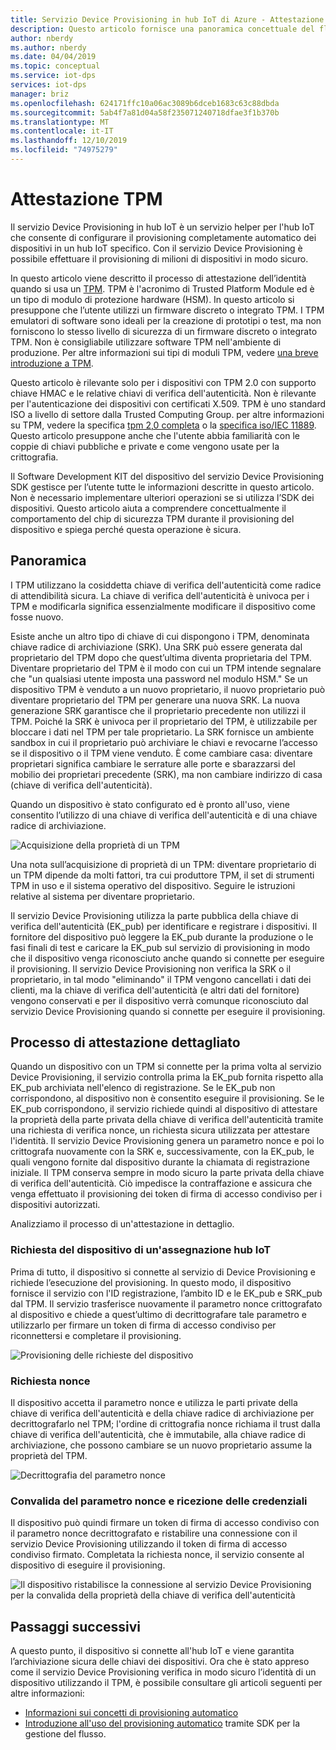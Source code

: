 ```yaml
---
title: Servizio Device Provisioning in hub IoT di Azure - Attestazione TPM
description: Questo articolo fornisce una panoramica concettuale del flusso di attestazione TPM tramite il servizio Device provisioning (DPS).
author: nberdy
ms.author: nberdy
ms.date: 04/04/2019
ms.topic: conceptual
ms.service: iot-dps
services: iot-dps
manager: briz
ms.openlocfilehash: 624171ffc10a06ac3089b6dceb1683c63c88dbda
ms.sourcegitcommit: 5ab4f7a81d04a58f235071240718dfae3f1b370b
ms.translationtype: MT
ms.contentlocale: it-IT
ms.lasthandoff: 12/10/2019
ms.locfileid: "74975279"
---
```

# <a name="tpm-attestation"></a>Attestazione TPM

Il servizio Device Provisioning in hub IoT è un servizio helper per l'hub IoT che consente di configurare il provisioning completamente automatico dei dispositivi in un hub IoT specifico. Con il servizio Device Provisioning è possibile effettuare il provisioning di milioni di dispositivi in modo sicuro.

In questo articolo viene descritto il processo di attestazione dell’identità quando si usa un [TPM](./concepts-device.md). TPM è l'acronimo di Trusted Platform Module ed è un tipo di modulo di protezione hardware (HSM). In questo articolo si presuppone che l’utente utilizzi un firmware discreto o integrato TPM. I TPM emulatori di software sono ideali per la creazione di prototipi o test, ma non forniscono lo stesso livello di sicurezza di un firmware discreto o integrato TPM. Non è consigliabile utilizzare software TPM nell'ambiente di produzione. Per altre informazioni sui tipi di moduli TPM, vedere [una breve introduzione a TPM](https://trustedcomputinggroup.org/wp-content/uploads/TPM-2.0-A-Brief-Introduction.pdf).

Questo articolo è rilevante solo per i dispositivi con TPM 2.0 con supporto chiave HMAC e le relative chiavi di verifica dell'autenticità. Non è rilevante per l'autenticazione dei dispositivi con certificati X.509. TPM è uno standard ISO a livello di settore dalla Trusted Computing Group. per altre informazioni su TPM, vedere la specifica [tpm 2,0 completa](https://trustedcomputinggroup.org/tpm-library-specification/) o la [specifica iso/IEC 11889](https://www.iso.org/standard/66510.html). Questo articolo presuppone anche che l'utente abbia familiarità con le coppie di chiavi pubbliche e private e come vengono usate per la crittografia.

Il Software Development KIT del dispositivo del servizio Device Provisioning SDK gestisce per l’utente tutte le informazioni descritte in questo articolo. Non è necessario implementare ulteriori operazioni se si utilizza l’SDK dei dispositivi. Questo articolo aiuta a comprendere concettualmente il comportamento del chip di sicurezza TPM durante il provisioning del dispositivo e spiega perché questa operazione è sicura.

## <a name="overview"></a>Panoramica

I TPM utilizzano la cosiddetta chiave di verifica dell'autenticità come radice di attendibilità sicura. La chiave di verifica dell'autenticità è univoca per i TPM e modificarla significa essenzialmente modificare il dispositivo come fosse nuovo.

Esiste anche un altro tipo di chiave di cui dispongono i TPM, denominata chiave radice di archiviazione (SRK). Una SRK può essere generata dal proprietario del TPM dopo che quest’ultima diventa proprietaria del TPM. Diventare proprietario del TPM è il modo con cui un TPM intende segnalare che "un qualsiasi utente imposta una password nel modulo HSM." Se un dispositivo TPM è venduto a un nuovo proprietario, il nuovo proprietario può diventare proprietario del TPM per generare una nuova SRK. La nuova generazione SRK garantisce che il proprietario precedente non utilizzi il TPM. Poiché la SRK è univoca per il proprietario del TPM, è utilizzabile per bloccare i dati nel TPM per tale proprietario. La SRK fornisce un ambiente sandbox in cui il proprietario può archiviare le chiavi e revocarne l’accesso se il dispositivo o il TPM viene venduto. È come cambiare casa: diventare proprietari significa cambiare le serrature alle porte e sbarazzarsi del mobilio dei proprietari precedente (SRK), ma non cambiare indirizzo di casa (chiave di verifica dell'autenticità).

Quando un dispositivo è stato configurato ed è pronto all'uso, viene consentito l’utilizzo di una chiave di verifica dell'autenticità e di una chiave radice di archiviazione.

![Acquisizione della proprietà di un TPM](./media/concepts-tpm-attestation/tpm-ownership.png)

Una nota sull’acquisizione di proprietà di un TPM: diventare proprietario di un TPM dipende da molti fattori, tra cui produttore TPM, il set di strumenti TPM in uso e il sistema operativo del dispositivo. Seguire le istruzioni relative al sistema per diventare proprietario.

Il servizio Device Provisioning utilizza la parte pubblica della chiave di verifica dell'autenticità (EK_pub) per identificare e registrare i dispositivi. Il fornitore del dispositivo può leggere la EK_pub durante la produzione o le fasi finali di test e caricare la EK_pub sul servizio di provisioning in modo che il dispositivo venga riconosciuto anche quando si connette per eseguire il provisioning. Il servizio Device Provisioning non verifica la SRK o il proprietario, in tal modo "eliminando" il TPM vengono cancellati i dati dei clienti, ma la chiave di verifica dell'autenticità (e altri dati del fornitore) vengono conservati e per il dispositivo verrà comunque riconosciuto dal servizio Device Provisioning quando si connette per eseguire il provisioning.

## <a name="detailed-attestation-process"></a>Processo di attestazione dettagliato

Quando un dispositivo con un TPM si connette per la prima volta al servizio Device Provisioning, il servizio controlla prima la EK_pub fornita rispetto alla EK_pub archiviata nell'elenco di registrazione. Se le EK_pub non corrispondono, al dispositivo non è consentito eseguire il provisioning. Se le EK_pub corrispondono, il servizio richiede quindi al dispositivo di attestare la proprietà della parte privata della chiave di verifica dell'autenticità tramite una richiesta di verifica nonce, un richiesta sicura utilizzata per attestare l'identità. Il servizio Device Provisioning genera un parametro nonce e poi lo crittografa nuovamente con la SRK e, successivamente, con la EK_pub, le quali vengono fornite dal dispositivo durante la chiamata di registrazione iniziale. Il TPM conserva sempre in modo sicuro la parte privata della chiave di verifica dell'autenticità. Ciò impedisce la contraffazione e assicura che venga effettuato il provisioning dei token di firma di accesso condiviso per i dispositivi autorizzati.

Analizziamo il processo di un'attestazione in dettaglio.

### <a name="device-requests-an-iot-hub-assignment"></a>Richiesta del dispositivo di un'assegnazione hub IoT

Prima di tutto, il dispositivo si connette al servizio di Device Provisioning e richiede l’esecuzione del provisioning. In questo modo, il dispositivo fornisce il servizio con l'ID registrazione, l’ambito ID e le EK_pub e SRK_pub dal TPM. Il servizio trasferisce nuovamente il parametro nonce crittografato al dispositivo e chiede a quest’ultimo di decrittografare tale parametro e utilizzarlo per firmare un token di firma di accesso condiviso per riconnettersi e completare il provisioning.

![Provisioning delle richieste del dispositivo](./media/concepts-tpm-attestation/step-one-request-provisioning.png)

### <a name="nonce-challenge"></a>Richiesta nonce

Il dispositivo accetta il parametro nonce e utilizza le parti private della chiave di verifica dell'autenticità e della chiave radice di archiviazione per decrittografarlo nel TPM; l'ordine di crittografia nonce richiama il trust dalla chiave di verifica dell'autenticità, che è immutabile, alla chiave radice di archiviazione, che possono cambiare se un nuovo proprietario assume la proprietà del TPM.

![Decrittografia del parametro nonce](./media/concepts-tpm-attestation/step-two-nonce.png)

### <a name="validate-the-nonce-and-receive-credentials"></a>Convalida del parametro nonce e ricezione delle credenziali

Il dispositivo può quindi firmare un token di firma di accesso condiviso con il parametro nonce decrittografato e ristabilire una connessione con il servizio Device Provisioning utilizzando il token di firma di accesso condiviso firmato. Completata la richiesta nonce, il servizio consente al dispositivo di eseguire il provisioning.

![Il dispositivo ristabilisce la connessione al servizio Device Provisioning per la convalida della proprietà della chiave di verifica dell'autenticità](./media/concepts-tpm-attestation/step-three-validation.png)

## <a name="next-steps"></a>Passaggi successivi

A questo punto, il dispositivo si connette all'hub IoT e viene garantita l’archiviazione sicura delle chiavi dei dispositivi. Ora che è stato appreso come il servizio Device Provisioning verifica in modo sicuro l’identità di un dispositivo utilizzando il TPM, è possibile consultare gli articoli seguenti per altre informazioni:

* [Informazioni sui concetti di provisioning automatico](./concepts-auto-provisioning.md)
* [Introduzione all'uso del provisioning automatico](./quick-setup-auto-provision.md) tramite SDK per la gestione del flusso.
